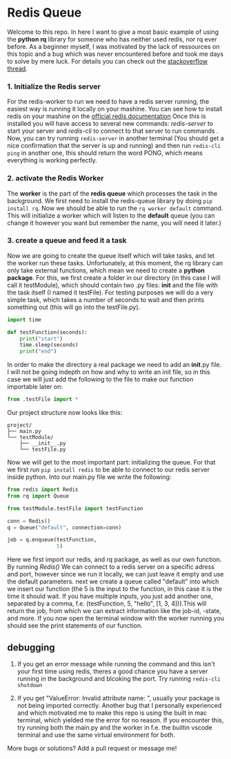 # Redis Queue
Welcome to this repo. In here I want to give a most basic example of using the **python rq** library for someone who has neither used redis, nor rq ever before. As a beginner myself, I was motivated by the lack of ressources on this topic and a bug which was never encountered before and took me days to solve by mere luck. For details you can check out the [stackoverflow thread](https://stackoverflow.com/questions/76593563/redis-queue-task-is-queued-but-never-executed?noredirect=1#comment135071141_76593563).

### 1. Initialize the Redis server
For the redis-worker to run we need to have a redis server running, the easiest way is running it locally on your mashine. You can see how to install redis on your mashine on the [official redis documentation](https://redis.io/docs/getting-started/installation/)
Once this is installed you will have access to several new commands: *redis-server* to start your server and *redis-cli* to connect to that server to run commands . Now, you can try running ```redis-server``` in another terminal (You should get a nice confirmation that the server is up and running) and then run ```redis-cli ping``` in another one, this should return the word PONG, which means everything is working perfectly.

### 2. activate the Redis Worker
The **worker** is the part of the **redis queue** which processes the task in the background. We first need to install the redis-queue library by doing ```pip install rq```. Now we should be able to run the ```rq worker default``` command. This will initialize a worker which will listen to the **default** queue (you can change it however you want but remember the name, you will need it later.)

### 3. create a queue and feed it a task
Now we are going to create the queue itself which will take tasks, and let the worker run these tasks.
Unfortunately, at this moment, the rq library can only take external functions, which mean we need to create a **python package**. For this, we first create a folder in our directory (in this case I will call it testModule), which should contain two .py files: __init__ and the file with the task itself (I named it testFile). For testing purposes we will do a very simple task, which takes a number of seconds to wait and then prints something out (this will go into the testFile.py).

``` python
import time

def testFunction(seconds):
    print("start")
    time.sleep(seconds)
    print("end")
```
In order to make the directory a real package we need to add an __init__.py file. I will not be going indepth on how and why to write an init file, so in this case we will just add the following to the file to make our function importable later on:

``` python
from .testFile import *
```

Our project structure now looks like this:

```
project/
├── main.py
└── testModule/
    ├── __init__.py
    └── testFile.py
```

Now we will get to the most important part: initializing the queue. For that we first run ```pip install redis``` to be able to connect to our redis server inside python. Into our main.py file we write the following:

``` python
from redis import Redis
from rq import Queue

from testModule.testFile import testFunction

conn = Redis()
q = Queue("default", connection=conn)

job = q.enqueue(testFunction,
                5)
```

Here we first import our redis, and rq package, as well as our own function. By running *Redis()* We can connect to a redis server on a specific adress and port, however since we run it locally, we can just leave it empty and use the default parameters. next we create a queue called "default" into which we insert our function (the 5 is the input to the function, in this case it is the time it should wait. If you have multiple inputs, you just add another one, separated by a comma, f.e. (testFunction, 5, "hello", [1, 3, 4])).This will return the job, from which we can extract information like the job-id, -state, and more. If you now open the terminal window with the worker running you should see the print statements of our function.



## debugging
1. If you get an error message while running the command and this isn't your first time using redis, theres a good chance you have a server running in the background and blcoking the port. Try running ```redis-cli shutdown```

2.  If you get "ValueError: Invalid attribute name: <function path>", usually your package is not being imported correctly. Another bug that I personally experienced and which motivated me to make this repo is using the built in mac terminal, which yielded me the error for no reason. If you encounter this, try running both the main.py and the worker in f.e. the builtin vscode terminal and use the same virtual environment for both.

More bugs or solutions? Add a pull request or message me!
